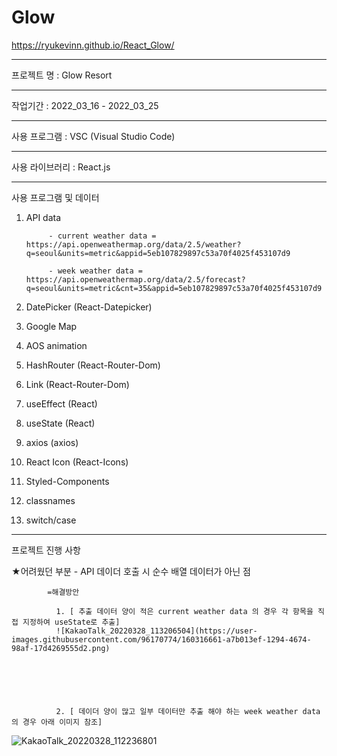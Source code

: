# Glow

https://ryukevinn.github.io/React_Glow/


---------------------------------

프로젝트 명 : Glow Resort

---------------------------------

작업기간 : 2022_03_16 - 2022_03_25

---------------------------------

사용 프로그램 : VSC (Visual Studio Code)

---------------------------------

사용 라이브러리 : React.js

---------------------------------

사용 프로그램 및 데이터

1. API data 

            - current weather data = https://api.openweathermap.org/data/2.5/weather?q=seoul&units=metric&appid=5eb107829897c53a70f4025f453107d9
 
            - week weather data = https://api.openweathermap.org/data/2.5/forecast?q=seoul&units=metric&cnt=35&appid=5eb107829897c53a70f4025f453107d9
         
2. DatePicker (React-Datepicker)
3. Google Map
4. AOS animation 
5. HashRouter (React-Router-Dom)
6. Link (React-Router-Dom)
7. useEffect (React)
8. useState (React)
9. axios (axios)
10. React Icon (React-Icons)
11. Styled-Components
12. classnames
13. switch/case
---------------------------------

프로젝트 진행 사항

  ★어려웠던 부분
      - API 데이더 호출 시 순수 배열 데이터가 아닌 점
      
            =해결방안
            
              1. [ 추출 데이터 양이 적은 current weather data 의 경우 각 항목을 직접 지정하여 useState로 추출]
              ![KakaoTalk_20220328_113206504](https://user-images.githubusercontent.com/96170774/160316661-a7b013ef-1294-4674-98af-17d4269555d2.png)

              
              
              
              
              
              2. [ 데이더 양이 많고 일부 데이터만 추출 해야 하는 week weather data 의 경우 아래 이미지 참조]
![KakaoTalk_20220328_112236801](https://user-images.githubusercontent.com/96170774/160316129-6ae86815-ac84-470c-a4c1-2bbfe71e2c93.png)





